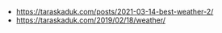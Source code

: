 - https://taraskaduk.com/posts/2021-03-14-best-weather-2/
- https://taraskaduk.com/2019/02/18/weather/